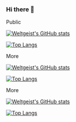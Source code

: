 ### Hi there 👋

Public

[![Weltgeist's GitHub stats](https://github-readme-stats.vercel.app/api?username=Weltgeist)](https://github.com/anuraghazra/github-readme-stats)

[![Top Langs](https://github-readme-stats.vercel.app/api/top-langs/?username=Weltgeist)](https://github.com/anuraghazra/github-readme-stats)

More 

[![Weltgeist's GitHub stats](https://github-readme-stats-weltgeists-projects.vercel.app/api?username=Weltgeist)](https://github.com/Weltgeist/github-readme-stats)

[![Top Langs](https://github-readme-stats-weltgeists-projects.vercel.app/api/top-langs/?username=Weltgeist)](https://github.com/Weltgeist/github-readme-stats)



More 

[![Weltgeist's GitHub stats](https://github-readme-stats-weltgeists-projects.vercel.app/api?username=Trex4935)](https://github.com/Weltgeist/github-readme-stats)

[![Top Langs](https://github-readme-stats-weltgeists-projects.vercel.app/api/top-langs/?username=Trex4935)](https://github.com/Weltgeist/github-readme-stats)

<!--
**Weltgeist/Weltgeist** is a ✨ _special_ ✨ repository because its `README.md` (this file) appears on your GitHub profile.

Here are some ideas to get you started:

- 🔭 I’m currently working on ...
- 🌱 I’m currently learning ...
- 👯 I’m looking to collaborate on ...
- 🤔 I’m looking for help with ...
- 💬 Ask me about ...
- 📫 How to reach me: ...
- 😄 Pronouns: ...
- ⚡ Fun fact: ...
-->
